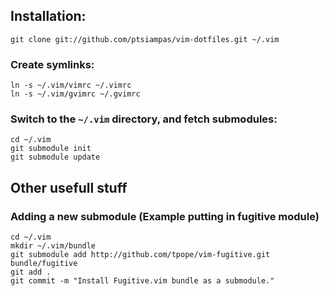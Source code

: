 ## Installation:

	git clone git://github.com/ptsiampas/vim-dotfiles.git ~/.vim

### Create symlinks:

	ln -s ~/.vim/vimrc ~/.vimrc
	ln -s ~/.vim/gvimrc ~/.gvimrc

### Switch to the `~/.vim` directory, and fetch submodules:

	cd ~/.vim
	git submodule init
	git submodule update
## Other usefull stuff
### Adding a new submodule (Example putting in fugitive module)
	cd ~/.vim
	mkdir ~/.vim/bundle
	git submodule add http://github.com/tpope/vim-fugitive.git bundle/fugitive
	git add .
	git commit -m "Install Fugitive.vim bundle as a submodule."
